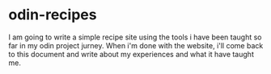# odin-recipes
I am going to write a simple recipe site using the tools i have been taught so far in my odin project jurney. When i'm done with
the website, i'll come back to this document and write about my experiences and what it have taught me.
